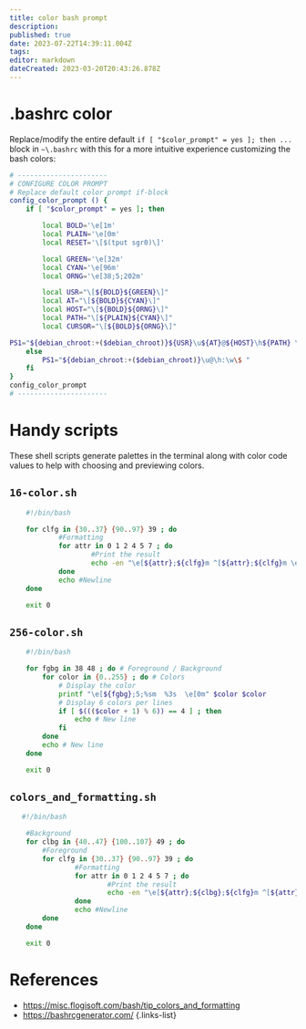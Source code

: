```yaml
---
title: color bash prompt
description: 
published: true
date: 2023-07-22T14:39:11.004Z
tags: 
editor: markdown
dateCreated: 2023-03-20T20:43:26.878Z
---
```


# .bashrc color

Replace/modify the entire default `if [ "$color_prompt" = yes ]; then ...` block in `~\.bashrc` with this for a more intuitive experience customizing the bash colors:

```bash
# ----------------------
# CONFIGURE COLOR PROMPT
# Replace default color prompt if-block
config_color_prompt () {
    if [ "$color_prompt" = yes ]; then

        local BOLD='\e[1m'
        local PLAIN='\e[0m'
        local RESET='\[$(tput sgr0)\]'

        local GREEN='\e[32m'
        local CYAN='\e[96m'
        local ORNG='\e[38;5;202m'

        local USR="\[${BOLD}${GREEN}\]"
        local AT="\[${BOLD}${CYAN}\]"
        local HOST="\[${BOLD}${ORNG}\]"
        local PATH="\[${PLAIN}${CYAN}\]"
        local CURSOR="\[${BOLD}${ORNG}\]"

PS1="${debian_chroot:+($debian_chroot)}${USR}\u${AT}@${HOST}\h${PATH} \w ${CURSOR}\$\[${PLAIN}\] "
    else
        PS1="${debian_chroot:+($debian_chroot)}\u@\h:\w\$ "
    fi
}
config_color_prompt
# ----------------------
```
# Handy scripts
These shell scripts generate palettes in the terminal along with color code values to help with choosing and previewing colors.

## `16-color.sh`
```bash
    #!/bin/bash

    for clfg in {30..37} {90..97} 39 ; do
            #Formatting
            for attr in 0 1 2 4 5 7 ; do
                    #Print the result
                    echo -en "\e[${attr};${clfg}m ^[${attr};${clfg}m \e[0m"
            done
            echo #Newline
    done

    exit 0
```

## `256-color.sh`
```bash
    #!/bin/bash

    for fgbg in 38 48 ; do # Foreground / Background
        for color in {0..255} ; do # Colors
            # Display the color
            printf "\e[${fgbg};5;%sm  %3s  \e[0m" $color $color
            # Display 6 colors per lines
            if [ $((($color + 1) % 6)) == 4 ] ; then
                echo # New line
            fi
        done
        echo # New line
    done

    exit 0
```

##  `colors_and_formatting.sh`
```bash
   #!/bin/bash

    #Background
    for clbg in {40..47} {100..107} 49 ; do
        #Foreground
        for clfg in {30..37} {90..97} 39 ; do
                #Formatting
                for attr in 0 1 2 4 5 7 ; do
                        #Print the result
                        echo -en "\e[${attr};${clbg};${clfg}m ^[${attr};${clbg};${clfg}m \e[0m"
                done
                echo #Newline
        done
    done

    exit 0
```

# References
- https://misc.flogisoft.com/bash/tip_colors_and_formatting
- https://bashrcgenerator.com/
{.links-list}